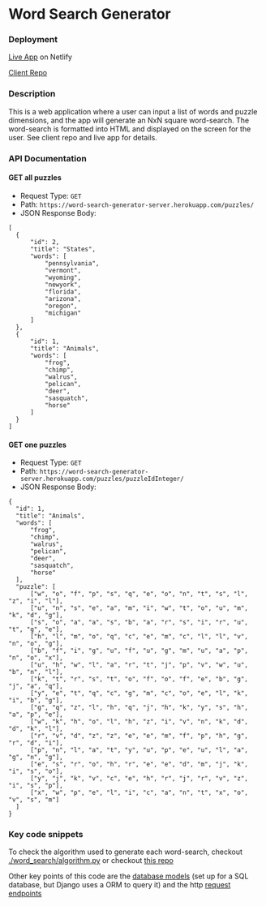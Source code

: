 # Word Search Generator

### Deployment

[Live App](https://word-search-generator.netlify.com/) on Netlify

[Client Repo](https://github.com/MorganHuegel/word-search-generator-client)


### Description

This is a web application where a user can input a list of words and puzzle dimensions, and the app will generate an NxN square
word-search.  The word-search is formatted into HTML and displayed on the screen for the user. See client repo and live app
for details.

### API Documentation

#### GET all puzzles
  - Request Type: `GET`
  - Path: `https://word-search-generator-server.herokuapp.com/puzzles/`
  - JSON Response Body: 
  ```
  [
    {
        "id": 2,
        "title": "States",
        "words": [
            "pennsylvania",
            "vermont",
            "wyoming",
            "newyork",
            "florida",
            "arizona",
            "oregon",
            "michigan"
        ]
    },
    {
        "id": 1,
        "title": "Animals",
        "words": [
            "frog",
            "chimp",
            "walrus",
            "pelican",
            "deer",
            "sasquatch",
            "horse"
        ]
    }
  ] 
  ```
  
  
#### GET one puzzles
  - Request Type: `GET`
  - Path: `https://word-search-generator-server.herokuapp.com/puzzles/puzzleIdInteger/`
  - JSON Response Body:
  ```
  {
    "id": 1,
    "title": "Animals",
    "words": [
        "frog",
        "chimp",
        "walrus",
        "pelican",
        "deer",
        "sasquatch",
        "horse"
    ],
    "puzzle": [
        ["w", "o", "f", "p", "s", "q", "e", "o", "n", "t", "s", "l", "z", "i", "l"],
        ["u", "n", "s", "e", "a", "m", "i", "w", "t", "o", "u", "m", "k", "d", "g"],
        ["s", "o", "a", "a", "s", "b", "a", "r", "s", "i", "r", "u", "t", "g", "e"],
        ["h", "l", "m", "o", "q", "c", "e", "m", "c", "l", "l", "v", "n", "o", "g"],
        ["b", "f", "i", "g", "u", "f", "u", "g", "m", "u", "a", "p", "n", "o", "x"],
        ["u", "h", "w", "l", "a", "r", "t", "j", "p", "v", "w", "u", "b", "n", "l"],
        ["k", "t", "r", "s", "t", "o", "f", "o", "f", "e", "b", "g", "j", "a", "q"],
        ["y", "e", "t", "q", "c", "g", "m", "c", "o", "e", "l", "k", "i", "b", "g"],
        ["g", "q", "z", "l", "h", "q", "j", "h", "k", "y", "s", "h", "a", "p", "e"],
        ["w", "k", "h", "o", "l", "h", "z", "i", "v", "n", "k", "d", "d", "k", "l"],
        ["r", "v", "d", "z", "z", "e", "e", "m", "f", "p", "h", "g", "r", "d", "i"],
        ["p", "n", "l", "a", "t", "y", "u", "p", "e", "u", "l", "a", "g", "n", "g"],
        ["e", "s", "r", "o", "h", "r", "e", "e", "d", "m", "j", "k", "i", "s", "o"],
        ["y", "j", "k", "v", "c", "e", "h", "r", "j", "r", "v", "z", "i", "s", "p"],
        ["x", "w", "p", "e", "l", "i", "c", "a", "n", "t", "x", "o", "v", "s", "m"]
    ]
  }
  ```


### Key code snippets

To check the algorithm used to generate each word-search, checkout [./word_search/algorithm.py](https://github.com/MorganHuegel/word-search-generator-server/blob/master/word_search/algorithm.py) 
or checkout [this repo](https://github.com/MorganHuegel/word-search-algorithm)

Other key points of this code are the [database models](https://github.com/MorganHuegel/word-search-generator-server/blob/master/word_search/models.py) 
(set up for a SQL database, but Django uses a ORM to query it) 
and the http [request endpoints](https://github.com/MorganHuegel/word-search-generator-server/blob/master/word_search/views.py)

